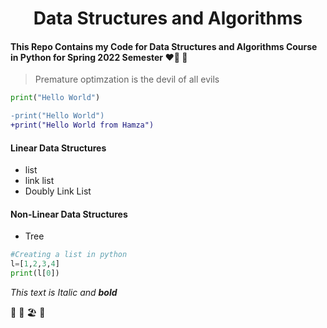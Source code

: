 <h1 align="center">Data Structures and Algorithms</h1> 


#### This Repo Contains my Code for Data Structures and Algorithms Course in Python for Spring 2022 Semester ❤️🦄 🍞

>Premature optimzation is the devil of all evils 

```py
print("Hello World")

```
```diff
-print("Hello World")
+print("Hello World from Hamza")
```
#### Linear Data Structures 
- list
- link list
- Doubly Link List 
#### Non-Linear Data Structures 
- Tree

```py
#Creating a list in python 
l=[1,2,3,4]
print(l[0])
```

*This text is Italic and **bold***

🚀 💌 🏖️ 🔴
